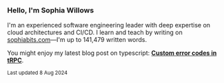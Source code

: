### Hello, I'm Sophia Willows

I'm an experienced software engineering leader with deep expertise on cloud architectures and CI/CD. I learn and teach by writing on [sophiabits.com](https://sophiabits.com/blog)—I'm up to 141,479 written words.

You might enjoy my latest blog post on typescript: **[Custom error codes in tRPC](https://sophiabits.com/blog/custom-error-codes-in-trpc)**.

<sub>Last updated 8 Aug 2024</sub>

